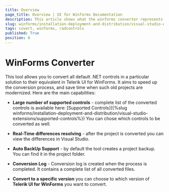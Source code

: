 ```yaml
---
title: Overview
page_title: Overview | UI for Winforms Documentation
description: This article shows what the winforms converter represents and what it supports. 
slug: winforms/installation-deployment-and-distribution/visual-studio-extensions/winforms-converter
tags: covert, winforms, radcontrols
published: True
position: 0
---
```


# WinForms Converter

This tool allows you to convert all default .NET controls in a particular solution to their equivalent in Telerik UI for WinForms. It aims to speed up the conversion process, and save time when such old projects are modernized. Here are the main capabilities:

* __Large number of supported controls__ - complete list of the converted controls is available here: [Supported Controls]({%slug winforms/installation-deployment-and-distribution/visual-studio-extensions/supported-controls%}) You can chose which controls to be converted as well.

* __Real-Time differences resolving__ - after the project is converted you can view the differences in Visual Studio.

* __Auto BackUp Support__ - by default the tool creates a project backup. You can find it in the project folder.  

* __Conversion Log__ - Conversion log is created when the process is completed. It contains a complete list of all converted files.   

* __Convert to a specific version__ you can choose to which version of __Telerik UI for WinForms__ you want to convert. 

